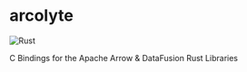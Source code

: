 # arcolyte

![Rust](https://github.com/parquette/arcolyte/workflows/Rust/badge.svg)

C Bindings for the Apache Arrow &amp; DataFusion Rust Libraries


